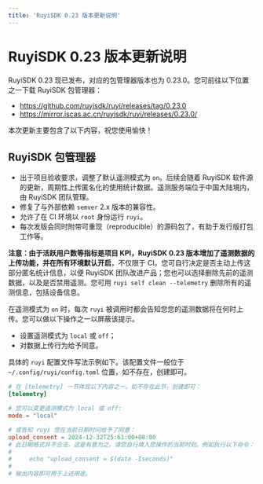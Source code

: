 ```yaml
---
title: 'RuyiSDK 0.23 版本更新说明'
---
```


# RuyiSDK 0.23 版本更新说明

RuyiSDK 0.23 现已发布，对应的包管理器版本也为 0.23.0。您可前往以下位置之一下载 RuyiSDK 包管理器：

* https://github.com/ruyisdk/ruyi/releases/tag/0.23.0
* https://mirror.iscas.ac.cn/ruyisdk/ruyi/releases/0.23.0/

本次更新主要包含了以下内容，祝您使用愉快！

## RuyiSDK 包管理器

* 出于项目验收要求，调整了默认遥测模式为 `on`。后续会随着 RuyiSDK 软件源的更新，周期性上传匿名化的使用统计数据。遥测服务端位于中国大陆境内，由 RuyiSDK 团队管理。
* 修复了与外部依赖 `semver` 2.x 版本的兼容性。
* 允许了在 CI 环境以 `root` 身份运行 `ruyi`。
* 每次发版会同时附带可重现（reproducible）的源码包了，有助于发行版打包工作等。

**注意：**由于活跃用户数等指标是项目 KPI，RuyiSDK 0.23 版本增加了遥测数据的上传功能，并**在所有环境默认开启**，不仅限于 CI。您可自行决定是否主动上传这部分匿名统计信息，以便 RuyiSDK 团队改进产品；您也可以选择删除先前的遥测数据，以及是否禁用遥测。您可用 `ruyi self clean --telemetry` 删除所有的遥测信息，包括设备信息。

在遥测模式为 `on` 时，每次 `ruyi` 被调用时都会告知您您的遥测数据将在何时上传。您可以做以下操作之一以屏蔽该提示。

* 设置遥测模式为 `local` 或 `off`；
* 对数据上传行为给予同意。

具体的 `ruyi` 配置文件写法示例如下。该配置文件一般位于 `~/.config/ruyi/config.toml` 位置，如不存在，创建即可。

```toml
# 在 [telemetry] 一节体现以下内容之一。如不存在此节，创建即可：
[telemetry]

# 您可以变更遥测模式为 local 或 off:
mode = "local"

# 或告知 ruyi 您在当前日期时间给予了同意：
upload_consent = 2024-12-32T25:61:00+08:00
# 此日期格式并不合法，这是有意为之，请您自行填入您操作的当前时刻。例如执行以下命令：
#
#     echo "upload_consent = $(date -Iseconds)"
#
# 输出内容即可用于上述用途。
```
